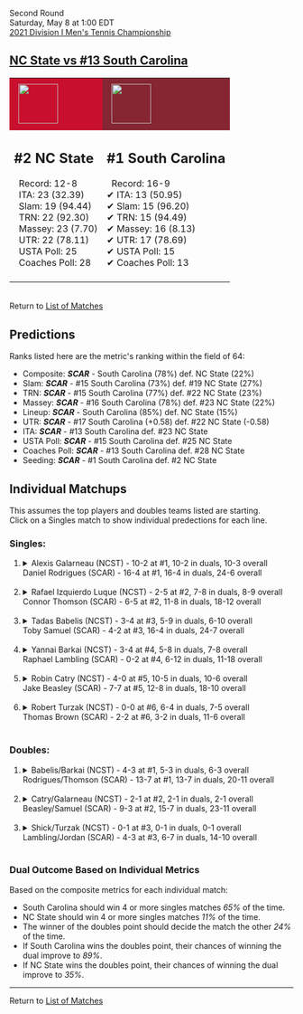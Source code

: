 Second Round  
Saturday, May 8 at 1:00 EDT  
[2021 Division I Men's Tennis Championship](../index.md)  
## [NC State vs #13 South Carolina](https://www.ncaa.com/game/5833408)  

<table><tr style="background-color: #d9d9d9 !important"><td style="background-color: #C8102E !important"><img src="https://www.ncaa.com/sites/default/files/images/logos/schools/n/north-carolina-st.70.png" width="70" height="70" style="padding: 8px;" /></td><td style="background-color: #862633 !important"><img src="https://www.ncaa.com/sites/default/files/images/logos/schools/s/south-carolina.70.png" width="70" height="70" style="padding: 8px;" /></td></tr><tr>
<td>  

<h2>#2 NC State</h2>  
&nbsp; Record: 12-8<br>  
&nbsp; ITA: 23 (32.39)<br>  
&nbsp; Slam: 19 (94.44)<br>  
&nbsp; TRN: 22 (92.30)<br>  
&nbsp; Massey: 23 (7.70)<br>  
&nbsp; UTR: 22 (78.11)<br>  
&nbsp; USTA Poll: 25<br>  
&nbsp; Coaches Poll: 28<br>  
<br>  

</td>
<td>  

<h2>#1 South Carolina</h2>  
&nbsp; Record: 16-9<br>  
&#10004; ITA: 13 (50.95)<br>  
&#10004; Slam: 15 (96.20)<br>  
&#10004; TRN: 15 (94.49)<br>  
&#10004; Massey: 16 (8.13)<br>  
&#10004; UTR: 17 (78.69)<br>  
&#10004; USTA Poll: 15<br>  
&#10004; Coaches Poll: 13<br>  
<br>  

</td>
</tr></table>  


<br>Return to [List of Matches](../index.md)  

## Predictions  

Ranks listed here are the metric's ranking within the field of 64:  
- Composite: ***SCAR*** - South Carolina (78%) def. NC State (22%)  
- Slam: ***SCAR*** - #15 South Carolina (73%) def. #19 NC State (27%)  
- TRN: ***SCAR*** - #15 South Carolina (77%) def. #22 NC State (23%)  
- Massey: ***SCAR*** - #16 South Carolina (78%) def. #23 NC State (22%)  
- Lineup: ***SCAR*** - South Carolina (85%) def. NC State (15%)  
- UTR: ***SCAR*** - #17 South Carolina (+0.58) def. #22 NC State (-0.58)  
- ITA: ***SCAR*** - #13 South Carolina def. #23 NC State  
- USTA Poll: ***SCAR*** - #15 South Carolina def. #25 NC State  
- Coaches Poll: ***SCAR*** - #13 South Carolina def. #28 NC State  
- Seeding: ***SCAR*** - #1 South Carolina def. #2 NC State  

## Individual Matchups  
This assumes the top players and doubles teams listed are starting.  
Click on a Singles match to show individual predections for each line.  

### Singles:  

<ol>
<li><details>
<summary markdown="span">Alexis Galarneau (NCST) - 10-2 at #1, 10-2 in duals, 10-3 overall<br>Daniel Rodrigues (SCAR) - 16-4 at #1, 16-4 in duals, 24-6 overall</summary>
<h4>Predictions</h4><ul>
<li>Composite: <b><i>???</i></b> - Rodrigues (50%) / Galarneau (50%)</li>  
<li>Slam: <b><i>SCAR</i></b> - Rodrigues (50%) def. Galarneau (50%)</li>  
<li>TRN: <b><i>SCAR</i></b> - Rodrigues (66%) def. Galarneau (34%)</li>  
<li>Massey: <b><i>SCAR</i></b> - Rodrigues (67%) def. Galarneau (33%)</li>  
<li>UTR: <b><i>NCST</i></b> - Galarneau (82%) def. Rodrigues (18%)</li>  
<li>ITA: <b><i>SCAR</i></b> - Rodrigues (58.79) def. Galarneau (25.90)</li>  
</ul>
</details>&nbsp;</li>
<li><details>
<summary markdown="span">Rafael Izquierdo Luque (NCST) - 2-5 at #2, 7-8 in duals, 8-9 overall<br>Connor Thomson (SCAR) - 6-5 at #2, 11-8 in duals, 18-12 overall</summary>
<h4>Predictions</h4><ul>
<li>Composite: <b><i>SCAR</i></b> - Thomson (77%) def. Luque (23%)</li>  
<li>Slam: <b><i>SCAR</i></b> - Thomson (76%) def. Luque (24%)</li>  
<li>TRN: <b><i>SCAR</i></b> - Thomson (85%) def. Luque (15%)</li>  
<li>Massey: <b><i>SCAR</i></b> - Thomson (77%) def. Luque (23%)</li>  
<li>UTR: <b><i>SCAR</i></b> - Thomson (70%) def. Luque (30%)</li>  
<li>ITA: <b><i>SCAR</i></b> - Thomson (28.97) def. Luque (6.91)</li>  
</ul>
</details>&nbsp;</li>
<li><details>
<summary markdown="span">Tadas Babelis (NCST) - 3-4 at #3, 5-9 in duals, 6-10 overall<br>Toby Samuel (SCAR) - 4-2 at #3, 16-4 in duals, 24-7 overall</summary>
<h4>Predictions</h4><ul>
<li>Composite: <b><i>SCAR</i></b> - Samuel (82%) def. Babelis (18%)</li>  
<li>Slam: <b><i>SCAR</i></b> - Samuel (71%) def. Babelis (29%)</li>  
<li>TRN: <b><i>SCAR</i></b> - Samuel (86%) def. Babelis (14%)</li>  
<li>Massey: <b><i>SCAR</i></b> - Samuel (88%) def. Babelis (12%)</li>  
<li>UTR: <b><i>SCAR</i></b> - Samuel (83%) def. Babelis (17%)</li>  
<li>ITA: <b><i>SCAR</i></b> - Samuel (10.78) def. Babelis (2.63)</li>  
</ul>
</details>&nbsp;</li>
<li><details>
<summary markdown="span">Yannai Barkai (NCST) - 3-4 at #4, 5-8 in duals, 7-8 overall<br>Raphael Lambling (SCAR) - 0-2 at #4, 6-12 in duals, 11-18 overall</summary>
<h4>Predictions</h4><ul>
<li>Composite: <b><i>SCAR</i></b> - Lambling (73%) def. Barkai (27%)</li>  
<li>Slam: <b><i>SCAR</i></b> - Lambling (76%) def. Barkai (24%)</li>  
<li>TRN: <b><i>SCAR</i></b> - Lambling (76%) def. Barkai (24%)</li>  
<li>Massey: <b><i>SCAR</i></b> - Lambling (62%) def. Barkai (38%)</li>  
<li>UTR: <b><i>SCAR</i></b> - Lambling (78%) def. Barkai (22%)</li>  
<li>ITA: <b><i>SCAR</i></b> - Lambling (15.34) def. Barkai (2.33)</li>  
</ul>
</details>&nbsp;</li>
<li><details>
<summary markdown="span">Robin Catry (NCST) - 4-0 at #5, 10-5 in duals, 10-6 overall<br>Jake Beasley (SCAR) - 7-7 at #5, 12-8 in duals, 18-10 overall</summary>
<h4>Predictions</h4><ul>
<li>Composite: <b><i>SCAR</i></b> - Beasley (57%) def. Catry (43%)</li>  
<li>Slam: <b><i>NCST</i></b> - Catry (55%) def. Beasley (45%)</li>  
<li>TRN: <b><i>SCAR</i></b> - Beasley (53%) def. Catry (47%)</li>  
<li>Massey: <b><i>SCAR</i></b> - Beasley (59%) def. Catry (41%)</li>  
<li>UTR: <b><i>SCAR</i></b> - Beasley (70%) def. Catry (30%)</li>  
<li>ITA: <b><i>NCST</i></b> - Catry (3.10) def. Beasley (1.73)</li>  
</ul>
</details>&nbsp;</li>
<li><details>
<summary markdown="span">Robert Turzak (NCST) - 0-0 at #6, 6-4 in duals, 7-5 overall<br>Thomas Brown (SCAR) - 2-2 at #6, 3-2 in duals, 11-6 overall</summary>
<h4>Predictions</h4><ul>
<li>Composite: <b><i>NCST</i></b> - Turzak (51%) def. Brown (49%)</li>  
<li>Slam: <b><i>SCAR</i></b> - Brown (62%) def. Turzak (38%)</li>  
<li>TRN: <b><i>SCAR</i></b> - Brown (61%) def. Turzak (39%)</li>  
<li>Massey: <b><i>NCST</i></b> - Turzak (60%) def. Brown (40%)</li>  
<li>UTR: <b><i>NCST</i></b> - Turzak (66%) def. Brown (34%)</li>  
<li>ITA: <b><i>SCAR</i></b> - Brown (2.19) def. Turzak (1.56)</li>  
</ul>
</details>&nbsp;</li>
</ol>

### Doubles:  

<ol>
<li><details>
<summary markdown="span">Babelis/Barkai (NCST) - 4-3 at #1, 5-3 in duals, 6-3 overall<br>Rodrigues/Thomson (SCAR) - 13-7 at #1, 13-7 in duals, 20-11 overall</summary>
<br>Sorry, we don't have any metrics for this match
</details>&nbsp;</li>
<li><details>
<summary markdown="span">Catry/Galarneau (NCST) - 2-1 at #2, 2-1 in duals, 2-1 overall<br>Beasley/Samuel (SCAR) - 9-3 at #2, 15-7 in duals, 23-11 overall</summary>
<br>Sorry, we don't have any metrics for this match
</details>&nbsp;</li>
<li><details>
<summary markdown="span">Shick/Turzak (NCST) - 0-1 at #3, 0-1 in duals, 0-1 overall<br>Lambling/Jordan (SCAR) - 4-3 at #3, 6-7 in duals, 14-10 overall</summary>
<br>Sorry, we don't have any metrics for this match
</details>&nbsp;</li>
</ol>

### Dual Outcome Based on Individual Metrics  
  
Based on the composite metrics for each individual match:  
- South Carolina should win 4 or more singles matches *65%* of the time.  
- NC State should win 4 or more singles matches *11%* of the time.  
- The winner of the doubles point should decide the match the other *24%* of the time.  
- If South Carolina wins the doubles point, their chances of winning the dual improve to *89%*.  
- If NC State wins the doubles point, their chances of winning the dual improve to *35%*.  
  
------

Return to [List of Matches](../index.md)  

